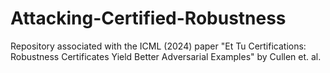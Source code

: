 # Attacking-Certified-Robustness
Repository associated with the ICML (2024) paper "Et Tu Certifications: Robustness Certificates Yield Better Adversarial Examples" by Cullen et. al.
